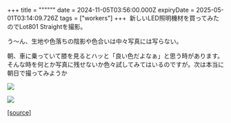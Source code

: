 +++
title = """"""
date = 2024-11-05T03:56:00.000Z
expiryDate = 2025-05-01T03:14:09.726Z
tags = ["workers"]
+++
 新しいLED照明機材を買ってみたのでLot801 Straightを撮影。

う～ん、生地や色落ちの陰影や色合いは中々写真には写らない。

朝、車に乗っていて膝を見るとハッと「良い色だよなぁ」と思う時があります。そんな時を何とか写真に残せないか色々試してみてはいるのですが。次は本当に朝日で撮ってみようか

  

[![](https://blogger.googleusercontent.com/img/b/R29vZ2xl/AVvXsEgjXEttK5ptykmGIb5m3Fe41JEsFDpiw-iKZxbqXPfwf0cc4ks6EGsghYE8DCqMtx1ePDajtaHzNvjRYMCJAjT-C3hQYcJ-Xc0c0yYjIgsdwv_XkTaiSx-9q-mJMrCrMByrVKrCoAmUOPZ0u9hyl0EJj_UcfBDb1N2iOnNaOYWgpTIWtcozUubvuEhUqnQ/w640-h512/DSCF1002.jpg)](https://blogger.googleusercontent.com/img/b/R29vZ2xl/AVvXsEgjXEttK5ptykmGIb5m3Fe41JEsFDpiw-iKZxbqXPfwf0cc4ks6EGsghYE8DCqMtx1ePDajtaHzNvjRYMCJAjT-C3hQYcJ-Xc0c0yYjIgsdwv_XkTaiSx-9q-mJMrCrMByrVKrCoAmUOPZ0u9hyl0EJj_UcfBDb1N2iOnNaOYWgpTIWtcozUubvuEhUqnQ/s2000/DSCF1002.jpg)

  

[![](https://blogger.googleusercontent.com/img/b/R29vZ2xl/AVvXsEjg-7plpJqmtFj3-kJaA38qo9OqE5U_XHZaX4EV8Cn_7Rd60aYKbCb_T-8G1AQblQDSZDgjOA6z9a5fWrL2zMX62viMrO5FTaYfCBqMtv0fhw8tbE4imex7_6QXvYDhvwMKIAwIPQxsar4sNN0umcrBmpRm5K61okRmSx0NifCjWxSnizkS-eF1TcEwgzA/w640-h512/DSCF1002-2.jpg)](https://blogger.googleusercontent.com/img/b/R29vZ2xl/AVvXsEjg-7plpJqmtFj3-kJaA38qo9OqE5U_XHZaX4EV8Cn_7Rd60aYKbCb_T-8G1AQblQDSZDgjOA6z9a5fWrL2zMX62viMrO5FTaYfCBqMtv0fhw8tbE4imex7_6QXvYDhvwMKIAwIPQxsar4sNN0umcrBmpRm5K61okRmSx0NifCjWxSnizkS-eF1TcEwgzA/s1262/DSCF1002-2.jpg)

[[source]](https://eworkers.blogspot.com/2024/11/blog-post.html)
